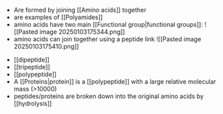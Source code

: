+ Are formed by joining [[Amino acids]] together
+ are examples of [[Polyamides]]
+ amino acids have two main [[Functional group|functional groups]]:
![[Pasted image 20250103175344.png]]
+ amino acids can join together using a peptide link
![[Pasted image 20250103175410.png]]
- [[dipeptide]]
- [[tripeptide]]
- [[polypeptide]]
- A [[Proteins|protein]] is a [[polypeptide]] with a large relative molecular mass (>10000)
- peptides/proteins are broken down into the original amino acids by [[hydrolysis]]